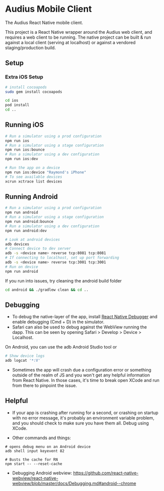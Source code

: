 # Audius Mobile Client

The Audius React Native mobile client.

This project is a React Native wrapper around the Audius web client, and requires a web client to be running.
The native project can be built & run against a local client (serving at localhost) or against a vendored staging/production build.

## Setup

### Extra iOS Setup

```bash
# install cocoapods
sudo gem install cocoapods

cd ios
pod install
cd ..
```

## Running iOS

```bash
# Run a simulator using a prod configuration
npm run ios
# Run a simulator using a stage configuration
npm run ios:bounce
# Run a simulator using a dev configuration
npm run ios:dev

# Run the app on a device
npm run ios:device "Raymond's iPhone"
# To see available devices
xcrun xctrace list devices
```

## Running Android

```bash
# Run a simulator using a prod configuration
npm run android
# Run a simulator using a stage configuration
npm run android:bounce
# Run a simulator using a dev configuration
npm run android:dev

# Look at android devices
adb devices
# Connect device to dev server
adb -s <device name> reverse tcp:8081 tcp:8081
# If connecting to localhost, set up port forwarding
adb -s <device name> reverse tcp:3001 tcp:3001
# Run on device
npm run android
```

If you run into issues, try cleaning the android build folder

```bash
cd android && ./gradlew clean && cd ..
```

## Debugging

- To debug the native-layer of the app, install [React Native Debugger](https://github.com/jhen0409/react-native-debugger) and enable debugging (Cmd + D) in the simulator.
- Safari can also be used to debug against the WebView running the dapp. This can be seen by opening Safari > Develop > Device > Localhost.

On Android, you can use the adb Android Studio tool or

```bash
# Show device logs
adb logcat '*:V'
```

- Sometimes the app will crash due a configuration error or something outside of the realm of JS and you won't get any helpful information from React Native. In those cases, it's time to break open XCode and run from there to pinpoint the issue.

## Helpful

- If your app is crashing after running for a second, or crashing on startup with no error message, it's probably an environment variable problem, and you should check to make sure you have them all. Debug using XCode.

- Other commands and things:

```
# opens debug menu on an Android device
adb shell input keyevent 82
```

```
# Busts the cache for RN
npm start -- --reset-cache
```

- Debugging Android webview: https://github.com/react-native-webview/react-native-webview/blob/master/docs/Debugging.md#android--chrome
